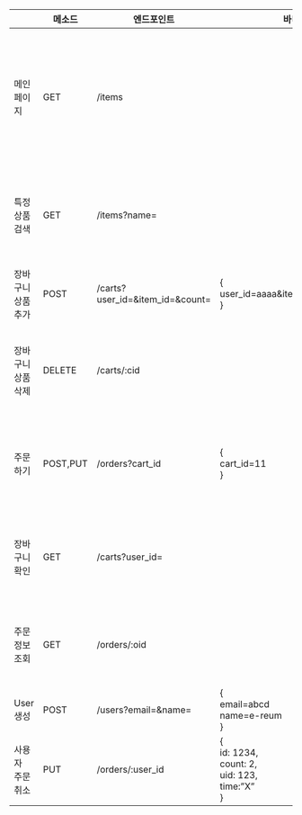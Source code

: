 ||메소드|엔드포인트|바디 예제|성공시 응답 예제|
|------|------|-------|-------|-------|
|메인 페이지|GET|/items||\{pid: 1234,</br>name: "item1",</br>price: 3000</br>\},</br>\{pid: 1235,</br>name: “item2”,</br>price: 4000</br>\},</br>\{pid: 1236,</br>name: “item3”,</br>price: 5000</br>\}|
|특정 상품 검색|GET|/items?name=||\{</br>_id: savd8s9a7v8</br>name: 상품1</br>price: 30000</br>discription: 설명</br>image: a.png</br>inven_count: 50</br>\}|
|장바구니</br>상품 추가|POST|/carts?user_id=&item_id=&count=|\{</br>user_id=aaaa&item_id=bbbb&count=3</br>\}|\{</br> cart_id: 1234</br>item_id: bbbb</br>count 3</br>\}|
|장바구니</br>상품 삭제|DELETE|/carts/:cid||\{</br>_id: savd8s9a7v8</br>cid: 10</br>item_id: baivjdsivj915</br>user_id: 29unvu1892u</br>count: 3</br>status: false</br>\}|
|주문하기|POST,PUT|/orders?cart_id|\{</br>cart_id=11</br>\}|\{</br>_id:vasdvsdv121 </br>cid:11 </br>item_id:asdfasdf121 </br>user_id:asdfasdfsadf121 </br>count:3 </br>status:true</br>\}|
|장바구니</br>확인|GET|/carts?user_id=||\{</br>_id: savd8s9a7v8</br>cid: 10</br>item_id: baivjdsivj915</br>user_id: 29unvu1892u</br>count: 3</br>status: false</br>\}|
|주문 정보</br>조회|GET|/orders/:oid||\{</br> "_id": savd8s9a7v8,</br>"oid": 123123, </br>"cid": 10, </br>"time": 2022-03-07 23:30:00</br>\}|
|User 생성|POST|/users?email=&name=|\{</br>email=abcd</br>name=e-reum</br>\}|\{</br>email=abcd</br>name=e-reum</br>\}|
|사용자</br>주문 취소|PUT|/orders/:user_id|\{</br>id: 1234,</br>count: 2,</br>uid: 123,</br>time:”X”</br>\}|\{</br>"_id": savd8s9a7v8,</br>"cart_id": 10,</br>"time": 2022-03-07 23:30:00</br>\}| 